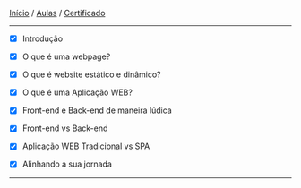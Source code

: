 [Início](https://github.com/Thalyalm/rocketseat-trilha-conectar) /
[Aulas](https://github.com/Thalyalm/rocketseat-trilha-conectar/tree/main/aulas) /
[Certificado](https://github.com/Thalyalm/rocketseat-trilha-conectar/tree/main/certificado)

---

- [x] Introdução

- [x] O que é uma webpage?

- [x] O que é website estático e dinâmico?

- [x] O que é uma Aplicação WEB?

- [X] Front-end e Back-end de maneira lúdica

- [X] Front-end vs Back-end

- [x] Aplicação WEB Tradicional vs SPA

- [x] Alinhando a sua jornada

---